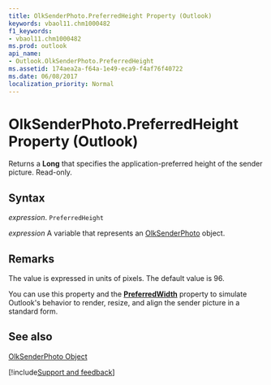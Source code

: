```yaml
---
title: OlkSenderPhoto.PreferredHeight Property (Outlook)
keywords: vbaol11.chm1000482
f1_keywords:
- vbaol11.chm1000482
ms.prod: outlook
api_name:
- Outlook.OlkSenderPhoto.PreferredHeight
ms.assetid: 174aea2a-f64a-1e49-eca9-f4af76f40722
ms.date: 06/08/2017
localization_priority: Normal
---
```



# OlkSenderPhoto.PreferredHeight Property (Outlook)

Returns a  **Long** that specifies the application-preferred height of the sender picture. Read-only.


## Syntax

_expression_. `PreferredHeight`

_expression_ A variable that represents an [OlkSenderPhoto](./Outlook.OlkSenderPhoto.md) object.


## Remarks

The value is expressed in units of pixels. The default value is 96.

 You can use this property and the **[PreferredWidth](Outlook.OlkSenderPhoto.PreferredWidth.md)** property to simulate Outlook's behavior to render, resize, and align the sender picture in a standard form.


## See also


[OlkSenderPhoto Object](Outlook.OlkSenderPhoto.md)

[!include[Support and feedback](~/includes/feedback-boilerplate.md)]